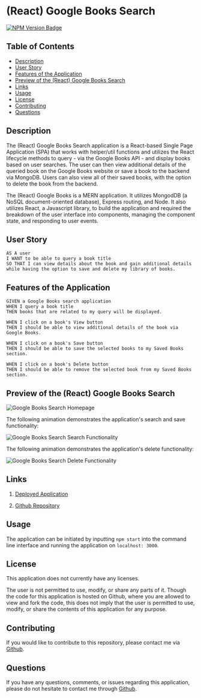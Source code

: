 # (React) Google Books Search

[![NPM Version Badge](https://badge.fury.io/js/%40angular%2Fcore.svg)](https://badge.fury.io/js/%40angular%2Fcore)

## Table of Contents
*  [Description](#description)
*  [User Story](#user-story)
*  [Features of the Application](#features-of-the-application)
*  [Preview of the (React) Google Books Search](#preview-of-the-react-google-books-search)
*  [Links](#links)
*  [Usage](#usage)
*  [License](#license)
*  [Contributing](#contributing)
*  [Questions](#questions)

## Description

The (React) Google Books Search application is a React-based Single Page Application (SPA) that works with helper/util functions and utilizes the React lifecycle methods to query - via the Google Books API - and display books based on user searches. The user can then view additional details of the queried book on the Google Books website or save a book to the backend via MongoDB. Users can also view all of their saved books, with the option to delete the book from the backend.

The (React) Google Books is a MERN application. It utilizes MongodDB (a NoSQL document-oriented database), Express routing, and Node. It also utilizes React, a Javascript library, to build the application and required the breakdown of the user interface into components, managing the component state, and responding to user events.

## User Story
~~~
AS A user  
I WANT to be able to query a book title  
SO THAT I can view details about the book and gain additional details while having the option to save and delete my library of books.  
~~~

## Features of the Application
~~~
GIVEN a Google Books search application  
WHEN I query a book title
THEN books that are related to my query will be displayed. 

WHEN I click on a book's View button  
THEN I should be able to view additional details of the book via Google Books.  

WHEN I click on a book's Save button  
THEN I should be able to save the selected books to my Saved Books section.  

WHEN I click on a book's Delete button  
THEN I should be able to remove the selected book from my Saved Books section.  
~~~

## Preview of the (React) Google Books Search

![Google Books Search Homepage]()

The following animation demonstrates the application's search and save functionality:

![Google Books Search Search Functionality]()

The following animation demonstrates the application's delete functionality:

![Google Books Search Delete Functionality]()

## Links

1. [Deployed Application](https://explore-google-books.herokuapp.com/)

2. [Github Repository](https://github.com/rh9891/GoogleBooksSearch)

## Usage

The application can be initiated by inputting `npm start` into the command line interface and running the application on `localhost: 3000`.

## License

This application does not currently have any licenses.

The user is not permitted to use, modify, or share any parts of it. Though the code for this application is hosted on Github, where you are allowed to view and fork the code, this does not imply that the user is permitted to use, modify, or share the contents of this application for any purpose.

## Contributing

If you would like to contribute to this repository, please contact me via [Github](https://github.com/rh9891).

## Questions

If you have any questions, comments, or issues regarding this application, please do not hesitate to contact me through [Github](https://github.com/rh9891).